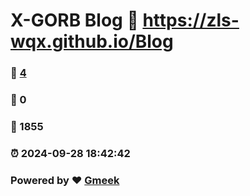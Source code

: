 # X-GORB Blog :link: https://zls-wqx.github.io/Blog 
### :page_facing_up: [4](https://zls-wqx.github.io/Blog/tag.html) 
### :speech_balloon: 0 
### :hibiscus: 1855 
### :alarm_clock: 2024-09-28 18:42:42 
### Powered by :heart: [Gmeek](https://github.com/Meekdai/Gmeek)
